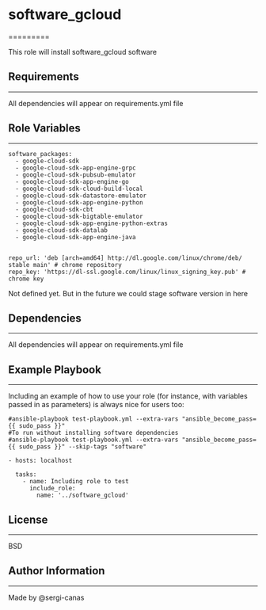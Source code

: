 # software_gcloud
=========

This role will install software_gcloud software

## Requirements
------------

All dependencies will appear on requirements.yml file

## Role Variables
--------------

    software_packages:
      - google-cloud-sdk
      - google-cloud-sdk-app-engine-grpc
      - google-cloud-sdk-pubsub-emulator
      - google-cloud-sdk-app-engine-go
      - google-cloud-sdk-cloud-build-local
      - google-cloud-sdk-datastore-emulator
      - google-cloud-sdk-app-engine-python
      - google-cloud-sdk-cbt
      - google-cloud-sdk-bigtable-emulator
      - google-cloud-sdk-app-engine-python-extras
      - google-cloud-sdk-datalab
      - google-cloud-sdk-app-engine-java


    repo_url: 'deb [arch=amd64] http://dl.google.com/linux/chrome/deb/ stable main' # chrome repository
    repo_key: 'https://dl-ssl.google.com/linux/linux_signing_key.pub' # chrome key

Not defined yet. But in the future we could stage software version in here

## Dependencies
------------

All dependencies will appear on requirements.yml file

## Example Playbook
----------------

Including an example of how to use your role (for instance, with variables passed in as parameters) is always nice for users too:

    #ansible-playbook test-playbook.yml --extra-vars "ansible_become_pass={{ sudo_pass }}"
    #To run without installing software dependencies
    #ansible-playbook test-playbook.yml --extra-vars "ansible_become_pass={{ sudo_pass }}" --skip-tags "software"

    - hosts: localhost

      tasks:
        - name: Including role to test
          include_role:
            name: '../software_gcloud'

## License
-------

BSD

## Author Information
------------------
Made by @sergi-canas
